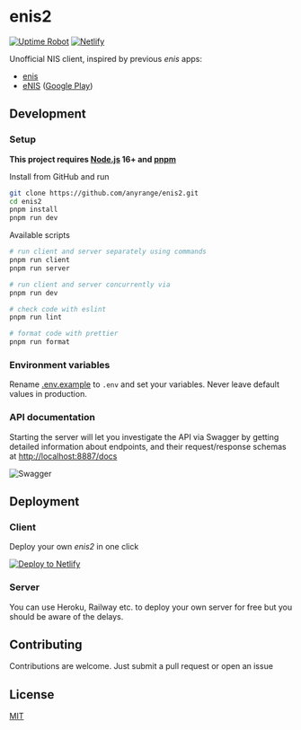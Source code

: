 # enis2

[![Uptime Robot](https://img.shields.io/uptimerobot/status/m788722189-0972bdac9b2e03392769f154?label=heroku)](https://stats.uptimerobot.com/kXD0runRnw/788722189)
[![Netlify](https://img.shields.io/netlify/23dfe53d-5fee-4df5-820d-45d6109b713a)](https://app.netlify.com/sites/enis2/deploys)

Unofficial NIS client, inspired by previous _enis_ apps:

- [enis](https://github.com/superhooman/enis)
- [eNIS](https://github.com/kekland/enis-app.v3) ([Google Play](https://play.google.com/store/apps/details?id=com.kekland.enis))

## Development

### Setup

**This project requires [Node.js](https://nodejs.org/en/download/current/) 16+ and [pnpm](https://pnpm.io/)**

Install from GitHub and run

```bash
git clone https://github.com/anyrange/enis2.git
cd enis2
pnpm install
pnpm run dev
```

Available scripts

```bash
# run client and server separately using commands
pnpm run client
pnpm run server

# run client and server concurrently via
pnpm run dev

# check code with eslint
pnpm run lint

# format code with prettier
pnpm run format
```

### Environment variables

Rename [.env.example](/.env.example) to `.env` and set your variables. Never leave default values in production.

### API documentation

Starting the server will let you investigate the API via Swagger by getting detailed information about endpoints, and their request/response schemas at [http://localhost:8887/docs](http://localhost:8887/docs)

![Swagger](https://i.imgur.com/pPxuhW9.png)

## Deployment

### Client

Deploy your own _enis2_ in one click

[![Deploy to Netlify](https://www.netlify.com/img/deploy/button.svg)](https://app.netlify.com/start/deploy?repository=https://github.com/anyrange/enis2#NODE_VERSION=16&VITE_SERVER_URL=https://enis2-shared.anyrange.ml/)

### Server

You can use Heroku, Railway etc. to deploy your own server for free but you should be aware of the delays.

## Contributing

Contributions are welcome. Just submit a pull request or open an issue

## License

[MIT](/LICENSE)
